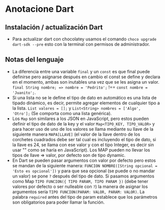 # Anotacione Dart

## Instalación / actualización Dart
- Para actualizar dart con chocolatey usamos el comando `choco upgrade dart-sdk --pre` esto con la terminal con permisos de administrador.

## Notas del lenguaje
- La diferencia entre una variable `final` y un `const` es que final puede definirse pero asignarse después en cambio el const se define y declara en el momento, ambas son inutables una vez que se les asigna un valor. `final String nombre; => nombre = 'Pedrito';` !== `const nombre = 'Juanito';`.
- Si una lista no se le define el tipo de dato en automático es una lista de tipado dinámico, es decir, permite agregar elementos de cualquier tipo a la lista. `List valores = [];` y `List<String> nombres = ['Algo', 'Otro'];` (Se comporta como una lista genérica).
- Los `Map` son similares a los JSON en JavaScript, pero estos pueden definir el tipo de dato de la key y el valor `Map<TIPO_KEY, TIPO_VALOR>` y para hacer uso de uno de los valores se llama mediante su llave de la siguiente manera `MAPA[LLAVE]` (el valor de la llave dentro de los corchetes cuadrados debe ser tal cual es incluyendo el tipo de dato, si la llave es 24, se llama con ese valor y con el tipo Integer, es decir sin usar "" como se haría en JavaScript). Los MAP pueden no llevar los tipos de llave => valor, por defecto son de tipo dynamic.
- En Dart se pueden pasar argumentos con valor por defecto pero estos se mandan de la siguiente manera: `FUNCION NOMBRE([String opcional = 'Esto es opcional'])` y para que sea opcional (se puede o no mandar un valor) se pone `?` después del tipo de dato. Si pasamos argumentos como Map `TIPO FUNCION({ TIPO PARAM, TIPO PARAM })` (debe tener valores por defecto o ser nulleable con `?`) la manera de asignar los argumentos sería `TIPO FUNCION(PARAM: VALOR, PARAM: VALOR)`. La palabra `required` antes del tipo de param establece que los parámetros son obligatorios para poder llamar la función.